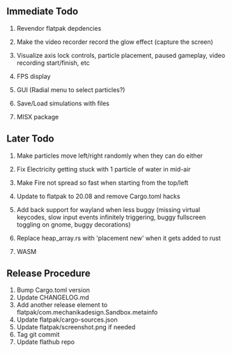## Immediate Todo
1. Revendor flatpak depdencies
2. Make the video recorder record the glow effect (capture the screen)

1. Visualize axis lock controls, particle placement, paused gameplay, video recording start/finish, etc
2. FPS display
3. GUI (Radial menu to select particles?)
4. Save/Load simulations with files
5. MISX package

## Later Todo
1. Make particles move left/right randomly when they can do either
2. Fix Electricity getting stuck with 1 particle of water in mid-air
3. Make Fire not spread so fast when starting from the top/left

4. Update to flatpak to 20.08 and remove Cargo.toml hacks
5. Add back support for wayland when less buggy (missing virtual keycodes, slow input events infinitely triggering, buggy fullscreen toggling on gnome, buggy decorations)
6. Replace heap_array.rs with 'placement new' when it gets added to rust
7. WASM

## Release Procedure
1. Bump Cargo.toml version
2. Update CHANGELOG.md
3. Add another release element to flatpak/com.mechanikadesign.Sandbox.metainfo
4. Update flatpak/cargo-sources.json
5. Update flatpak/screenshot.png if needed
6. Tag git commit
7. Update flathub repo